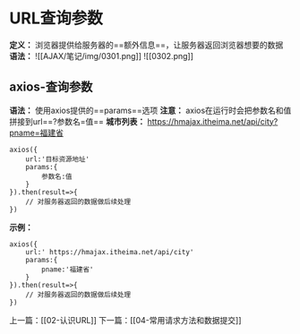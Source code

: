 # URL查询参数
**定义：** 浏览器提供给服务器的==额外信息==，让服务器返回浏览器想要的数据
**语法：** 
![[AJAX/笔记/img/0301.png]]
![[0302.png]]

## axios-查询参数
**语法：** 使用axios提供的==params==选项
**注意：** axios在运行时会把参数名和值拼接到url==?参数名=值== 
**城市列表：** https://hmajax.itheima.net/api/city?pname=福建省

```
axios({
	url:'目标资源地址'
	params:{
		参数名:值
	}
}).then(result=>{
	// 对服务器返回的数据做后续处理
})
```
**示例：**
```
axios({
	url:' https://hmajax.itheima.net/api/city'
	params:{
		pname:'福建省'
	}
}).then(result=>{
	// 对服务器返回的数据做后续处理
})
```



上一篇：[[02-认识URL]]
下一篇：[[04-常用请求方法和数据提交]]